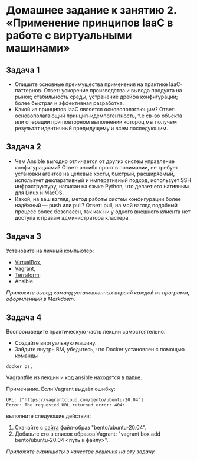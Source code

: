 # Домашнее задание к занятию 2. «Применение принципов IaaC в работе с виртуальными машинами»

## Задача 1

- Опишите основные преимущества применения на практике IaaC-паттернов.
  Ответ: ускорение производства и вывода продукта на рынок; стабильность среды, устранение дрейфа конфигурации; более быстрая и эффективная разработка.
- Какой из принципов IaaC является основополагающим?
  Ответ: основополагающий принцип-идемпотентность, т.е св-во объекта или операции при повторном выполнении котороц мы получем результат идентичный предыдущему и всем последующим.

## Задача 2

- Чем Ansible выгодно отличается от других систем управление конфигурациями?
Ответ: ансибл прост в понимании, не требует установки агентов на целевые хосты, быстрый, расширяемый, использует декларативный и императивный подход, использует SSH инфраструктуру, написан на языке Python, что делает его нативным для Linux и MacOS.
- Какой, на ваш взгляд, метод работы систем конфигурации более надёжный — push или pull?
Ответ: pull, на мой взгляд подобный процесс более безопасен, так как ни у одного внешнего клиента нет доступа к правам администратора кластера.


## Задача 3

Установите на личный компьютер:

- [VirtualBox](https://www.virtualbox.org/),
- [Vagrant](https://github.com/netology-code/devops-materials),
- [Terraform](https://github.com/netology-code/devops-materials/blob/master/README.md),
- Ansible.

*Приложите вывод команд установленных версий каждой из программ, оформленный в Markdown.*

## Задача 4 

Воспроизведите практическую часть лекции самостоятельно.

- Создайте виртуальную машину.
- Зайдите внутрь ВМ, убедитесь, что Docker установлен с помощью команды
```
docker ps,
```
Vagrantfile из лекции и код ansible находятся в [папке](https://github.com/netology-code/virt-homeworks/tree/virt-11/05-virt-02-iaac/src).

Примечание. Если Vagrant выдаёт ошибку:
```
URL: ["https://vagrantcloud.com/bento/ubuntu-20.04"]     
Error: The requested URL returned error: 404:
```

выполните следующие действия:

1. Скачайте с [сайта](https://app.vagrantup.com/bento/boxes/ubuntu-20.04) файл-образ "bento/ubuntu-20.04".
2. Добавьте его в список образов Vagrant: "vagrant box add bento/ubuntu-20.04 <путь к файлу>".

*Приложите скриншоты в качестве решения на эту задачу.*
